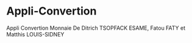 # Appli-Convertion
Appli Convertion Monnaie De Ditrich TSOPFACK ESAME, Fatou FATY et Matthis LOUIS-SIDNEY
